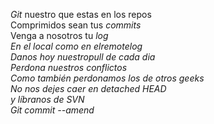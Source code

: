 
<p><em>Git</em> nuestro que estas en los repos<br/>
Comprimidos sean tus<em> commits</em><br/>
Venga a nosotros tu<em> log<em><br/>
En el local como en el<em>remotelog<em><br/>
Danos hoy nuestro<em>pull<em/> de cada dia<br/>
Perdona nuestros<em> conflictos</em><br/>
Como también perdonamos los de otros geeks<br/>
No nos dejes caer en detached HEAD<em><br/>
y líbranos de SVN<em><br/>
Git commit --amend</code></p>
